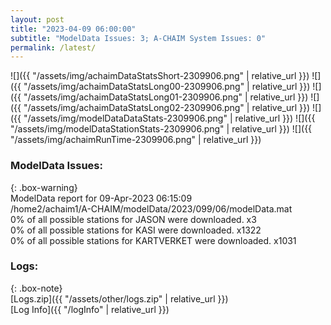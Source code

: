 ```yaml
---
layout: post
title: "2023-04-09 06:00:00"
subtitle: "ModelData Issues: 3; A-CHAIM System Issues: 0"
permalink: /latest/
---
```


![]({{ "/assets/img/achaimDataStatsShort-2309906.png" | relative_url }})
![]({{ "/assets/img/achaimDataStatsLong00-2309906.png" | relative_url }})
![]({{ "/assets/img/achaimDataStatsLong01-2309906.png" | relative_url }})
![]({{ "/assets/img/achaimDataStatsLong02-2309906.png" | relative_url }})
![]({{ "/assets/img/modelDataDataStats-2309906.png" | relative_url }})
![]({{ "/assets/img/modelDataStationStats-2309906.png" | relative_url }})
![]({{ "/assets/img/achaimRunTime-2309906.png" | relative_url }})


### ModelData Issues:  
  
{: .box-warning}  
 ModelData report for 09-Apr-2023 06:15:09   
 /home2/achaim1/A-CHAIM/modelData/2023/099/06/modelData.mat   
 0% of all possible stations for JASON were downloaded. x3   
 0% of all possible stations for KASI were downloaded. x1322   
 0% of all possible stations for KARTVERKET were downloaded. x1031   
  


### Logs:  
  
{: .box-note}  
[Logs.zip]({{ "/assets/other/logs.zip" | relative_url }})  
[Log Info]({{ "/logInfo" | relative_url }})  
